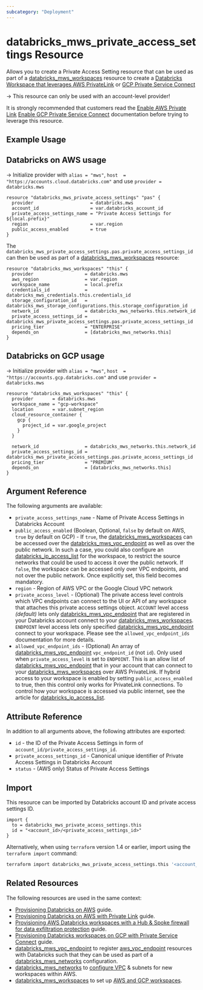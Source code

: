 ```yaml
---
subcategory: "Deployment"
---
```

# databricks_mws_private_access_settings Resource

Allows you to create a Private Access Setting resource that can be used as part of a [databricks_mws_workspaces](mws_workspaces.md) resource to create a [Databricks Workspace that leverages AWS PrivateLink](https://docs.databricks.com/administration-guide/cloud-configurations/aws/privatelink.html) or [GCP Private Service Connect](https://docs.gcp.databricks.com/administration-guide/cloud-configurations/gcp/private-service-connect.html)

-> This resource can only be used with an account-level provider!

It is strongly recommended that customers read the [Enable AWS Private Link](https://docs.databricks.com/administration-guide/cloud-configurations/aws/privatelink.html) [Enable GCP Private Service Connect](https://docs.gcp.databricks.com/administration-guide/cloud-configurations/gcp/private-service-connect.html) documentation before trying to leverage this resource.

## Example Usage

## Databricks on AWS usage

-> Initialize provider with `alias = "mws"`, `host  = "https://accounts.cloud.databricks.com"` and use `provider = databricks.mws`

```hcl
resource "databricks_mws_private_access_settings" "pas" {
  provider                     = databricks.mws
  account_id                   = var.databricks_account_id
  private_access_settings_name = "Private Access Settings for ${local.prefix}"
  region                       = var.region
  public_access_enabled        = true
}

```

The `databricks_mws_private_access_settings.pas.private_access_settings_id` can then be used as part of a [databricks_mws_workspaces](mws_workspaces.md) resource:

```hcl
resource "databricks_mws_workspaces" "this" {
  provider                   = databricks.mws
  aws_region                 = var.region
  workspace_name             = local.prefix
  credentials_id             = databricks_mws_credentials.this.credentials_id
  storage_configuration_id   = databricks_mws_storage_configurations.this.storage_configuration_id
  network_id                 = databricks_mws_networks.this.network_id
  private_access_settings_id = databricks_mws_private_access_settings.pas.private_access_settings_id
  pricing_tier               = "ENTERPRISE"
  depends_on                 = [databricks_mws_networks.this]
}
```

## Databricks on GCP usage

-> Initialize provider with `alias = "mws"`, `host  = "https://accounts.gcp.databricks.com"` and use `provider = databricks.mws`

```hcl
resource "databricks_mws_workspaces" "this" {
  provider       = databricks.mws
  workspace_name = "gcp-workspace"
  location       = var.subnet_region
  cloud_resource_container {
    gcp {
      project_id = var.google_project
    }
  }

  network_id                 = databricks_mws_networks.this.network_id
  private_access_settings_id = databricks_mws_private_access_settings.pas.private_access_settings_id
  pricing_tier               = "PREMIUM"
  depends_on                 = [databricks_mws_networks.this]
}
```

## Argument Reference

The following arguments are available:

* `private_access_settings_name` - Name of Private Access Settings in Databricks Account
* `public_access_enabled` (Boolean, Optional, `false` by default on AWS, `true` by default on GCP) - If `true`, the [databricks_mws_workspaces](mws_workspaces.md) can be accessed over the [databricks_mws_vpc_endpoint](mws_vpc_endpoint.md) as well as over the public network. In such a case, you could also configure an [databricks_ip_access_list](ip_access_list.md) for the workspace, to restrict the source networks that could be used to access it over the public network. If `false`, the workspace can be accessed only over VPC endpoints, and not over the public network. Once explicitly set, this field becomes mandatory.
* `region` - Region of AWS VPC or the Google Cloud VPC network
* `private_access_level` - (Optional) The private access level controls which VPC endpoints can connect to the UI or API of any workspace that attaches this private access settings object. `ACCOUNT` level access _(default)_ lets only [databricks_mws_vpc_endpoint](mws_vpc_endpoint.md) that are registered in your Databricks account connect to your [databricks_mws_workspaces](mws_workspaces.md). `ENDPOINT` level access lets only specified [databricks_mws_vpc_endpoint](mws_vpc_endpoint.md) connect to your workspace. Please see the `allowed_vpc_endpoint_ids` documentation for more details.
* `allowed_vpc_endpoint_ids` - (Optional) An array of [databricks_mws_vpc_endpoint](mws_vpc_endpoint.md#vpc_endpoint_id) `vpc_endpoint_id` (not `id`). Only used when `private_access_level` is set to `ENDPOINT`. This is an allow list of [databricks_mws_vpc_endpoint](mws_vpc_endpoint.md) that in your account that can connect to your [databricks_mws_workspaces](mws_workspaces.md) over AWS PrivateLink. If hybrid access to your workspace is enabled by setting `public_access_enabled` to true, then this control only works for PrivateLink connections. To control how your workspace is accessed via public internet, see the article for [databricks_ip_access_list](ip_access_list.md).

## Attribute Reference

In addition to all arguments above, the following attributes are exported:

* `id` - the ID of the Private Access Settings in form of `account_id/private_access_settings_id`.
* `private_access_settings_id` - Canonical unique identifier of Private Access Settings in Databricks Account
* `status` - (AWS only) Status of Private Access Settings

## Import

This resource can be imported by Databricks account ID and private access settings ID.

```hcl
import {
  to = databricks_mws_private_access_settings.this
  id = "<account_id>/<private_access_settings_id>"
}
```

Alternatively, when using `terraform` version 1.4 or earlier, import using the `terraform import` command:

```sh
terraform import databricks_mws_private_access_settings.this '<account_id>/<private_access_settings_id>'
```

## Related Resources

The following resources are used in the same context:

* [Provisioning Databricks on AWS](../guides/aws-workspace.md) guide.
* [Provisioning Databricks on AWS with Private Link](../guides/aws-private-link-workspace.md) guide.
* [Provisioning AWS Databricks workspaces with a Hub & Spoke firewall for data exfiltration protection](../guides/aws-e2-firewall-hub-and-spoke.md) guide.
* [Provisioning Databricks workspaces on GCP with Private Service Connect](../guides/gcp-private-service-connect-workspace.md) guide.
* [databricks_mws_vpc_endpoint](mws_vpc_endpoint.md) to register [aws_vpc_endpoint](https://registry.terraform.io/providers/hashicorp/aws/latest/docs/resources/vpc_endpoint) resources with Databricks such that they can be used as part of a [databricks_mws_networks](mws_networks.md) configuration.
* [databricks_mws_networks](mws_networks.md) to [configure VPC](https://docs.databricks.com/administration-guide/cloud-configurations/aws/customer-managed-vpc.html) & subnets for new workspaces within AWS.
* [databricks_mws_workspaces](mws_workspaces.md) to set up [AWS and GCP workspaces](https://docs.databricks.com/getting-started/overview.html#e2-architecture-1).
